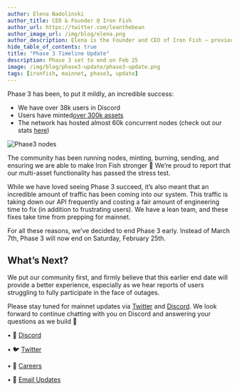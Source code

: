 ```yaml
---
author: Elena Nadolinski
author_title: CEO & Founder @ Iron Fish
author_url: https://twitter.com/leanthebean
author_image_url: /img/blog/elena.png
author_description: Elena is the Founder and CEO of Iron Fish — previously worked at Airbnb, Tilt, and Microsoft. Fell down the cryptocurrency rabbit hole in 2017. Really didn't want her insurance to know she eats pizza.
hide_table_of_contents: true
title: "Phase 3 Timeline Update"
description: Phase 3 set to end on Feb 25
image: /img/blog/phase3-update/phase3-update.png
tags: [ironfish, mainnet, phase3, update]
---
```


Phase 3 has been, to put it mildly, an incredible success:

-   We have over 38k users in Discord
-   Users have minted[over 300k assets](http://www.oreoscan.info/en/assets)
-   The network has hosted almost 60k concurrent nodes (check out our stats [here](https://stats.ironfish.network/?orgId=1))

![Phase3 nodes](img/blog/phase3-update/phase3-nodes.png)  

The community has been running nodes, minting, burning, sending, and ensuring we are able to make Iron Fish stronger 🙌 We’re proud to report that our multi-asset functionality has passed the stress test.

While we have loved seeing Phase 3 succeed, it’s also meant that an incredible amount of traffic has been coming into our system. This traffic is taking down our API frequently and costing a fair amount of engineering time to fix (in addition to frustrating users). We have a lean team, and these fixes take time from prepping for mainnet.

For all these reasons, we’ve decided to end Phase 3 early. Instead of March 7th, Phase 3 will now end on Saturday, February 25th.

## What’s Next?

We put our community first, and firmly believe that this earlier end date will provide a better experience, especially as we hear reports of users struggling to fully participate in the face of outages.

Please stay tuned for mainnet updates via [Twitter](https://twitter.com/ironfishcrypto) and [Discord](https://discord.ironfish.network). We look forward to continue chatting with you on Discord and answering your questions as we build 🙏

• 🎤 [Discord](https://discord.ironfish.network)

• 🐦 [Twitter](https://twitter.com/ironfishcrypto)

• 🚀 [Careers](https://ironfish.network/careers)

• 📧 [Email Updates](https://ironfish.network/#email-signup)
